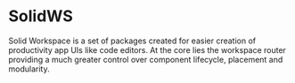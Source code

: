 # SolidWS

Solid Workspace is a set of packages created for easier creation of productivity app UIs like code editors. At the core lies the workspace router providing a much greater control over component lifecycle, placement and modularity.
